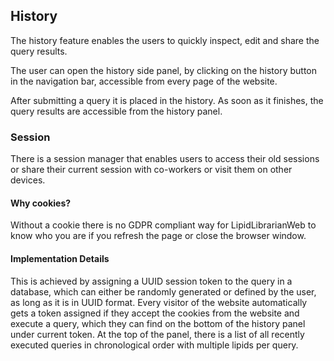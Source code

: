 ## History

The history feature enables the users to quickly inspect, edit and share the query results.

The user can open the history side panel, by clicking on the history button in the navigation bar, accessible from every page of the website.

After submitting a query it is placed in the history. As soon as it finishes, the query results are accessible from the history panel.

### Session

There is a session manager that enables users to access their old sessions or share their current session with co-workers or visit them on other devices.

#### Why cookies?

Without a cookie there is no GDPR compliant way for LipidLibrarianWeb to know who you are if you refresh the page or close the browser window.

#### Implementation Details

This is achieved by assigning a UUID session token to the query in a database, which can either be randomly generated or defined by the user, as long as it is in UUID format. Every visitor of the website automatically gets a token assigned if they accept the cookies from the website and execute a query, which they can find on the bottom of the history panel under current token. At the top of the panel, there is a list of all recently executed queries in chronological order with multiple lipids per query. 
